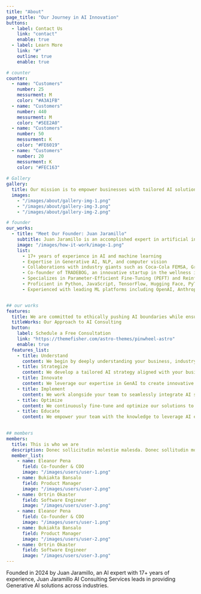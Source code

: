 ```yaml
---
title: "About"
page_title: "Our Journey in AI Innovation"
buttons:
  - label: Contact Us
    link: "contact"
    enable: true
  - label: Learn More
    link: "#"
    outline: true
    enable: true

# counter
counter:
  - name: "Customers"
    number: 25
    messurment: M
    color: "#A3A1FB"
  - name: "Customers"
    number: 440
    messurment: M
    color: "#5EE2A0"
  - name: "Customers"
    number: 50
    messurment: K
    color: "#FE6019"
  - name: "Customers"
    number: 20
    messurment: K
    color: "#FEC163"
    
# Gallery
gallery:
  title: Our mission is to empower businesses with tailored AI solutions that drive meaningful growth, innovation, and efficiency.
  images:
    - "/images/about/gallery-img-1.png"
    - "/images/about/gallery-img-3.png"
    - "/images/about/gallery-img-2.png"

# founder
our_works:
  - title: "Meet Our Founder: Juan Jaramillo"
    subtitle: Juan Jaramillo is an accomplished expert in artificial intelligence and machine learning with 17 years of experience in spearheading digital and technological initiatives.
    image: "/images/how-it-work/image-1.png"
    list:
      - 17+ years of experience in AI and machine learning
      - Expertise in Generative AI, NLP, and computer vision
      - Collaborations with industry giants such as Coca-Cola FEMSA, Grupo Herdez, and El Corte Inglés
      - Co-founder of TRADEBOG, an innovative startup in the wellness industry
      - Specializes in Parameter-Efficient Fine-Tuning (PEFT) and Reinforcement Learning with Human Feedback (RLHF)
      - Proficient in Python, JavaScript, TensorFlow, Hugging Face, PyTorch, and various state-of-the-art ML models
      - Experienced with leading ML platforms including OpenAI, Anthropic, Google VertexAI, and AWS SageMaker


## our works
features:
  title: We are committed to ethically pushing AI boundaries while ensuring sustainable practices. Our focus remains on delivering exceptional value to clients through cutting-edge AI technologies as we grow and evolve.
  titleWorks: Our Approach to AI Consulting
  button:
    label: Schedule a Free Consultation
    link: "https://themefisher.com/astro-themes/pinwheel-astro"
    enable: true
  features_list:
    - title: Understand
      content: We begin by deeply understanding your business, industry, and specific challenges.
    - title: Strategize
      content: We develop a tailored AI strategy aligned with your business goals and industry-specific needs.
    - title: Innovate
      content: We leverage our expertise in GenAI to create innovative solutions that address your unique challenges.
    - title: Implement
      content: We work alongside your team to seamlessly integrate AI solutions into your existing workflows.
    - title: Optimize
      content: We continuously fine-tune and optimize our solutions to ensure maximum efficiency and ROI.
    - title: Educate
      content: We empower your team with the knowledge to leverage AI effectively in your daily operations.
    

## members
members:
  title: This is who we are
  description: Donec sollicitudin molestie malesda. Donec sollitudin mol estie ultricies ligula sed magna dictum
  member_list:
    - name: Eleanor Pena
      field: Co-founder & COO
      image: "/images/users/user-1.png"
    - name: Bukiakta Bansalo
      field: Product Manager
      image: "/images/users/user-2.png"
    - name: Ortrin Okaster
      field: Software Engineer
      image: "/images/users/user-3.png"
    - name: Eleanor Pena
      field: Co-founder & COO
      image: "/images/users/user-1.png"
    - name: Bukiakta Bansalo
      field: Product Manager
      image: "/images/users/user-2.png"
    - name: Ortrin Okaster
      field: Software Engineer
      image: "/images/users/user-3.png"
---
```

Founded in 2024 by Juan Jaramillo, an AI expert with 17+ years of experience, Juan Jaramillo AI Consulting Services leads in providing Generative AI solutions across industries.
